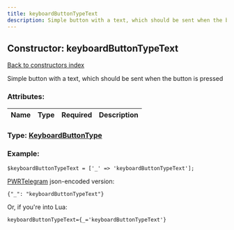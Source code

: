 ```yaml
---
title: keyboardButtonTypeText
description: Simple button with a text, which should be sent when the button is pressed
---
```

## Constructor: keyboardButtonTypeText  
[Back to constructors index](index.md)



Simple button with a text, which should be sent when the button is pressed

### Attributes:

| Name     |    Type       | Required | Description |
|----------|---------------|----------|-------------|



### Type: [KeyboardButtonType](../types/KeyboardButtonType.md)


### Example:

```
$keyboardButtonTypeText = ['_' => 'keyboardButtonTypeText'];
```  

[PWRTelegram](https://pwrtelegram.xyz) json-encoded version:

```
{"_": "keyboardButtonTypeText"}
```


Or, if you're into Lua:  


```
keyboardButtonTypeText={_='keyboardButtonTypeText'}

```


